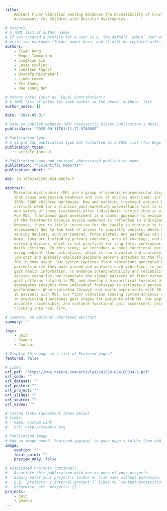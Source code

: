 ```yaml
---
title:
    Ambient Floor Vibration Sensing Advances the Accessibility of Functional Gait
    Assessments for Children with Muscular Dystrophies

# Authors
# A YAML list of author names
# If you created a profile for a user (e.g. the default `admin` user at `content/authors/admin/`),
# write the username (folder name) here, and it will be replaced with their full name and linked to their profile.
authors:
    - Yiwen Dong
    - Megan Iammarino
    - Jingxiao Liu
    - Jesse Codling
    - Jonathon Fagert
    - Mostafa Mirshekari
    - Linda Lowes
    - Pei Zhang
    - Hae Young Noh

# Author notes (such as 'Equal Contribution')
# A YAML list of notes for each author in the above `authors` list
author_notes: []

date: "2024-05-01"

# Date to publish webpage (NOT necessarily Bibtex publication's date).
publishDate: "2025-09-11T01:11:27.574080Z"

# Publication type.
# A single CSL publication type but formatted as a YAML list (for Hugo requirements).
publication_types:
    - article-journal

# Publication name and optional abbreviated publication name.
publication: "*Scientific Reports*"
publication_short: ""

doi: 10.1038/s41598-024-60034-5

abstract:
    Muscular dystrophies (MD) are a group of genetic neuromuscular disorders
    that cause progressive weakness and loss of muscles over time, influencing 1 in
    3500--5000 children worldwide. New and exciting treatment options have led to a
    critical need for a clinical post-marketing surveillance tool to confirm the efficacy
    and safety of these treatments after individuals receive them in a commercial setting.
    For MDs, functional gait assessment is a common approach to evaluate the efficacy
    of the treatments because muscle weakness is reflected in individuals' walking patterns.
    However, there is little incentive for the family to continue to travel for such
    assessments due to the lack of access to specialty centers. While various existing
    sensing devices, such as cameras, force plates, and wearables can assess gait at
    home, they are limited by privacy concerns, area of coverage, and discomfort in
    carrying devices, which is not practical for long-term, continuous monitoring in
    daily settings. In this study, we introduce a novel functional gait assessment system
    using ambient floor vibrations, which is non-invasive and scalable, requiring only
    low-cost and sparsely deployed geophone sensors attached to the floor surface, suitable
    for in-home usage. Our system captures floor vibrations generated by footsteps from
    patients while they walk around and analyzes such vibrations to extract essential
    gait health information. To enhance interpretability and reliability under various
    sensing scenarios, we translate the signal patterns of floor vibration to pathological
    gait patterns related to MD, and develop a hierarchical learning algorithm that
    aggregates insights from individual footsteps to estimate a person's overall gait
    performance. When evaluated through real-world experiments with 36 subjects (including
    15 patients with MD), our floor vibration sensing system achieves a 94.8% accuracy
    in predicting functional gait stages for patients with MD. Our approach enables
    accurate, accessible, and scalable functional gait assessment, bringing MD progressive
    tracking into real life.

# Summary. An optional shortened abstract.
summary: ""

tags:
    - Gait
    - Geomcu
    - Journal

# Display this page in a list of Featured pages?
featured: false

# Links
url_pdf: "https://www.nature.com/articles/s41598-024-60034-5.pdf"
url_code: ""
url_dataset: ""
url_poster: ""
url_project: ""
url_slides: ""
url_source: ""
url_video: ""

# Custom links (uncomment lines below)
# links:
# - name: Custom Link
#   url: http://example.org

# Publication image
# Add an image named `featured.jpg/png` to your page's folder then add a caption below.
image:
    caption: ""
    focal_point: ""
    preview_only: false

# Associated Projects (optional).
#   Associate this publication with one or more of your projects.
#   Simply enter your project's folder or file name without extension.
#   E.g. `projects: ['internal-project']` links to `content/project/internal-project/index.md`.
#   Otherwise, set `projects: []`.
projects:
    - gait
    - geomcu
---
```

